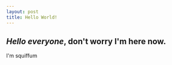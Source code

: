 ```yaml
---
layout: post
title: Hello World!
---
```


*Hello everyone*, don't worry I'm here now.
----
I'm squiffum